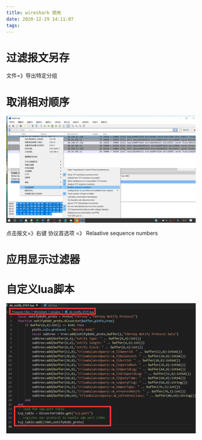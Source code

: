 ```yaml
---
title: wireshark 使用
date: 2020-12-29 14:11:07
tags:
---
```




# 过滤报文另存

文件=》导出特定分组



# 取消相对顺序

![](wireshark-使用/1.png)



点击报文=》右键 协议首选项 =》 Relaative sequence numbers



# 应用显示过滤器







# 自定义lua脚本

![](wireshark-使用/3.png)